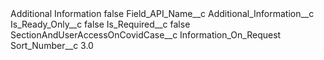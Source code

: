 <?xml version="1.0" encoding="UTF-8"?>
<CustomMetadata xmlns="http://soap.sforce.com/2006/04/metadata" xmlns:xsi="http://www.w3.org/2001/XMLSchema-instance" xmlns:xsd="http://www.w3.org/2001/XMLSchema">
    <label>Additional Information</label>
    <protected>false</protected>
    <values>
        <field>Field_API_Name__c</field>
        <value xsi:type="xsd:string">Additional_Information__c</value>
    </values>
    <values>
        <field>Is_Ready_Only__c</field>
        <value xsi:type="xsd:boolean">false</value>
    </values>
    <values>
        <field>Is_Required__c</field>
        <value xsi:type="xsd:boolean">false</value>
    </values>
    <values>
        <field>SectionAndUserAccessOnCovidCase__c</field>
        <value xsi:type="xsd:string">Information_On_Request</value>
    </values>
    <values>
        <field>Sort_Number__c</field>
        <value xsi:type="xsd:double">3.0</value>
    </values>
</CustomMetadata>
